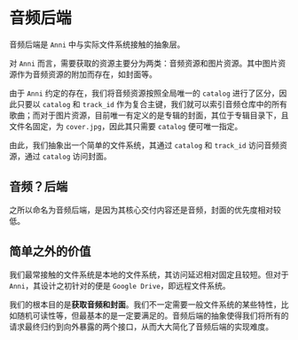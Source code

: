 # 音频后端

音频后端是 `Anni` 中与实际文件系统接触的抽象层。

对 `Anni` 而言，需要获取的资源主要分为两类：音频资源和图片资源。其中图片资源作为音频资源的附加而存在，如封面等。

由于 `Anni` 约定的存在，我们将音频资源按照全局唯一的 `catalog` 进行了区分，因此只要以 `catalog` 和 `track_id` 作为复合主键，我们就可以索引音频仓库中的所有歌曲；而对于图片资源，目前唯一有定义的是专辑的封面，其位于专辑目录下，且文件名固定，为 `cover.jpg`，因此其只需要 `catalog` 便可唯一指定。

由此，我们抽象出一个简单的文件系统，其通过 `catalog` 和 `track_id` 访问音频资源，通过 `catalog` 访问封面。

## 音频？后端

之所以命名为音频后端，是因为其核心交付内容还是音频，封面的优先度相对较低。

## 简单之外的价值

我们最常接触的文件系统是本地的文件系统，其访问延迟相对固定且较短。但对于 `Anni`，其设计之初针对的便是 `Google Drive`，即远程文件系统。

我们的根本目的是**获取音频和封面**。我们不一定需要一般文件系统的某些特性，比如随机可读性等，但最基本的是一定要满足的。音频后端的抽象使得我们将所有的请求最终归约到向外暴露的两个接口，从而大大简化了音频后端的实现难度。
